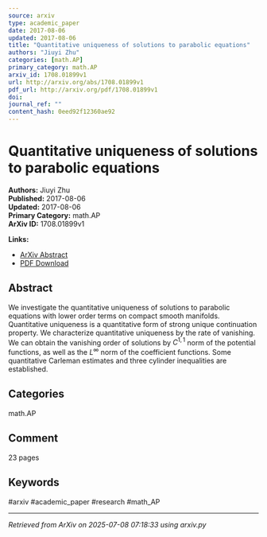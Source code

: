 ```yaml
---
source: arxiv
type: academic_paper
date: 2017-08-06
updated: 2017-08-06
title: "Quantitative uniqueness of solutions to parabolic equations"
authors: "Jiuyi Zhu"
categories: [math.AP]
primary_category: math.AP
arxiv_id: 1708.01899v1
url: http://arxiv.org/abs/1708.01899v1
pdf_url: http://arxiv.org/pdf/1708.01899v1
doi: 
journal_ref: ""
content_hash: 0eed92f12360ae92
---
```


# Quantitative uniqueness of solutions to parabolic equations

**Authors:** Jiuyi Zhu  
**Published:** 2017-08-06  
**Updated:** 2017-08-06  
**Primary Category:** math.AP  
**ArXiv ID:** 1708.01899v1  

**Links:**
- [ArXiv Abstract](http://arxiv.org/abs/1708.01899v1)
- [PDF Download](http://arxiv.org/pdf/1708.01899v1)


## Abstract

We investigate the quantitative uniqueness of solutions to parabolic
equations with lower order terms on compact smooth manifolds. Quantitative
uniqueness is a quantitative form of strong unique continuation property. We
characterize quantitative uniqueness by the rate of vanishing. We can obtain
the vanishing order of solutions by $C^{1, 1}$ norm of the potential functions,
as well as the $L^\infty$ norm of the coefficient functions. Some quantitative
Carleman estimates and three cylinder inequalities are established.

## Categories

math.AP



## Comment

23 pages


## Keywords

#arxiv #academic_paper #research #math_AP

---
*Retrieved from ArXiv on 2025-07-08 07:18:33 using arxiv.py*
